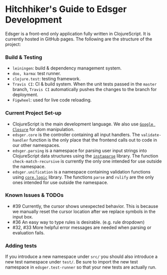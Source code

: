 # Hitchhiker's Guide to Edsger Development 

Edsger is a front-end only application fully written in ClojureScript. It is currently hosted in GitHub pages. The following are the structure of the project:

### Build & Testing
* `leiningen`: build & dependency management system.
* `doo, karma`: test runner.
* `clojure.test`: testing framework.
* `Travis CI`: CI & build system. When the unit tests passed in the `master` branch, `Travis CI` automatically pushes the changes to the branch for deployment.
* `Figwheel`: used for live code reloading.

### Current Project Set-up
* ClojureScript is the main development language. We also use [`Google Closure`](https://github.com/google/closure-library) for dom manipulation.
* `edsger.core` is the controller containing all input handlers.
  The `validate-handler` function is the only place that the frontend calls out to code in our other namespaces.
* `edsger.parsing` is a namespace for parsing user input strings into ClojureScript data structures using the [`instaparse`](https://github.com/Engelberg/instaparse) library.
  The function `check-match-recursive` is currently the only one intended for use outside the namespace.
* `edsger.unification` is a namespace containing validation functions using [`core.logic`](https://github.com/clojure/core.logic) library.
   The functions `parse` and `rulify` are the only ones intended for use outside the namespace.

### Known Issues & TODOs
* #39 Currently, the cursor shows unexpected behavior. This is because we manually reset the cursor location after we replace symbols in the input box.
* #36 An easy way to type rules is desirable. (e.g. rule dropdown)
* #32, #33 More helpful error messages are needed when parsing or evaluation fails.

### Adding tests

If you introduce a new namespace under `src/` you should also introduce a new
test namespace under `test/`. Be sure to import the new test namespace in
`edsger.test-runner` so that your new tests are actually run.
